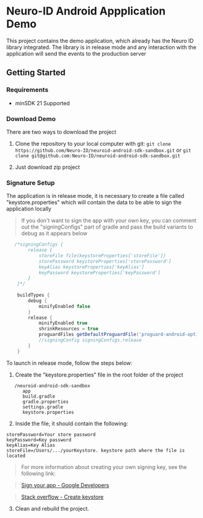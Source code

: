 # Neuro-ID Android Appplication Demo
This project contains the demo application, which already has the Neuro ID library integrated. The library is in release mode and any interaction with the application will send the events to the production server

## Getting Started

### Requirements
* minSDK 21 Supported

### Download Demo
There are two ways to download the project
1. Clone the repository to your local computer with git:
   `git clone https://github.com/Neuro-ID/neuroid-android-sdk-sandbox.git`
   or
   `git clone git@github.com:Neuro-ID/neuroid-android-sdk-sandbox.git`    

2. Just download zip project

### Signature Setup
The application is in release mode, it is necessary to create a file called "keystore.properties" which will contain the data to be able to sign the application locally
>If you don't want to sign the app with your own key, you can comment out the "signingConfigs" part of gradle and pass the build variants to debug as it appears below
```gradle
   /*signingConfigs {
        release {
            storeFile file(keystoreProperties['storeFile'])
            storePassword keystoreProperties['storePassword']
            keyAlias keystoreProperties['keyAlias']
            keyPassword keystoreProperties['keyPassword']
        }
    }*/
    
    buildTypes {
        debug {
            minifyEnabled false
        }
        release {
            minifyEnabled true
            shrinkResources = true
            proguardFiles getDefaultProguardFile('proguard-android-optimize.txt'), 'proguard-rules.pro'
            //signingConfig signingConfigs.release
        }
    }
```

To launch in release mode, follow the steps below:
1. Create the "keystore.properties" file in the root folder of the project
```
   /neuroid-android-sdk-sandbox
      app
      build.gradle
      gradle.properties
      settings.gradle
      keystore.properties
```
2. Inside the file, it should contain the following:
```
storePassword=Your store password
keyPassword=Key password
keyAlias=Key Alias
storeFile=/Users/.../yourKeystore. keystore path where the file is located 
```
> For more information about creating your own signing key, see the following link:

> [Sign your app - Google Developers](https://developer.android.com/studio/publish/app-signing)

> [Stack overflow - Create keystore](https://stackoverflow.com/questions/3997748/how-can-i-create-a-keystore)

3. Clean and rebuild the project.

